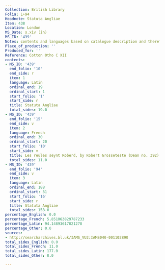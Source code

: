 ```yaml
---
Collection: British Library
Folia: 1+94
Headnote: Statuta Angliae
Item: 438
Location: London
MS_Date: s.xiv (in)
MS_ID: '439'
Notes: contents and languages based on catalogue description and therefore uncertain
Place_of_production: ''
Produced_for: ''
Reference: Cotton Otho C XII
contents:
- MS_ID: '439'
  end_folio: '10'
  end_side: r
  item: 1
  language: Latin
  ordinal_end: 19
  ordinal_start: 1
  start_folio: '1'
  start_side: r
  title: Statuta Angliae
  total_sides: 19.0
- MS_ID: '439'
  end_folio: '15'
  end_side: v
  item: 2
  language: French
  ordinal_end: 30
  ordinal_start: 20
  start_folio: '10'
  start_side: v
  title: Les reules seynt Roberd, by Robert Grosseteste (Dean no. 392)
  total_sides: 11.0
- MS_ID: '439'
  end_folio: '94'
  end_side: v
  item: 3
  language: Latin
  ordinal_end: 188
  ordinal_start: 31
  start_folio: '16'
  start_side: r
  title: Statuta Angliae
  total_sides: 158.0
percentage_English: 0.0
percentage_French: 5.851063829787233
percentage_Latin: 94.14893617021278
percentage_Other: 0.0
sources:
- http://searcharchives.bl.uk/IAMS_VU2:IAMS040-001102890
total_sides_English: 0.0
total_sides_French: 11.0
total_sides_Latin: 177.0
total_sides_Other: 0.0

---
```

